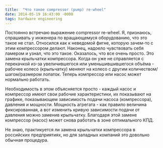 ```yaml
---
title:  "Что такое compressor (pump) re-wheel"
date: 2014-05-19 16:43:00 -0000
tags: hardware engineering
---
```


Постоянно встречаю  выражение compressor re-wheel. Я, признаюсь, спрашивать у инженера по вращающемуся оборудованию, что это такое не стал. Относился как к неведомой фигне, которую зачем-то с этим компрессором делают. Наконец, надоело чувствовать себя ламером и узнал, что это такое. Оказалось, что все очень просто. Это замена крыльчатки компрессора. Когда он уже не справляется с перекачкой из-за увеличившегося или уменьшившившегося объёма - рабочее колесо (крыльчатку) меняют на колесо с другим количеством/шагом/размером лопаток. Теперь компрессор или насос может нормально работать.

Необходимость в этом объясняется просто - каждый насос и компрессор имеют свои рабочие характеристики, их показывают на графике, показывающем зависимость подачи насоса (компрессора), давления и мощности. Мощность агрегата - как правило величина фиксированная, а вот изменить кривую зависимости подачи от давления можно заменив крыльчатку. Благодаря этой замене компрессор (насос) может снова работать в зоне оптимального КПД.

Не знаю, практикуется ли замена крыльчатки компрессора в российских предприятиях, но для западных компаний это довольно обычная процедура. 